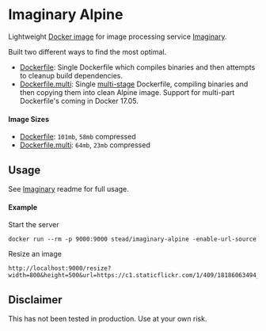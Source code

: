 # Imaginary Alpine 

Lightweight [Docker image](https://hub.docker.com/r/stead/imaginary-alpine/) for image processing service [Imaginary](https://github.com/h2non/imaginary).

Built two different ways to find the most optimal.

- [Dockerfile](https://github.com/mikestead/docker-imaginary-alpine/blob/master/Dockerfile): Single Dockerfile which compiles binaries and then attempts to cleanup build dependencies.
- [Dockerfile.multi](https://github.com/mikestead/docker-imaginary-alpine/blob/master/Dockerfile.multi): Single [multi-stage](https://docs.docker.com/engine/userguide/eng-image/multistage-build) Dockerfile, compiling binaries and then copying them into clean Alpine image. Support for multi-part Dockerfile's coming in Docker 17.05.

#### Image Sizes

- [Dockerfile](https://github.com/mikestead/docker-imaginary-alpine/blob/master/Dockerfile): `101mb`, `58mb` compressed
- [Dockerfile.multi](https://github.com/mikestead/docker-imaginary-alpine/blob/master/Dockerfile.multi): `64mb`, `23mb` compressed

## Usage

See [Imaginary](https://github.com/h2non/imaginary#command-line-usage) readme for full usage.

#### Example

Start the server

    docker run --rm -p 9000:9000 stead/imaginary-alpine -enable-url-source

Resize an image

    http://localhost:9000/resize?width=800&height=500&url=https://c1.staticflickr.com/1/409/18186063494_386acbe85c_k.jpg&type=webp

## Disclaimer

This has not been tested in production. Use at your own risk.
